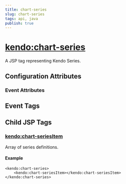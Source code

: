 ```yaml
---
title: chart-series
slug: chart-series
tags: api, java
publish: true
---
```


# <kendo:chart-series>
A JSP tag representing Kendo Series.

## Configuration Attributes


### Event Attributes

## Event Tags
 

## Child JSP Tags

### [<kendo:chart-seriesItem>](/api/wrappers/jsp/chart/seriesitem)

Array of series definitions.

#### Example

    <kendo:chart-series>
        <kendo:chart-seriesItem></kendo:chart-seriesItem>
    </kendo:chart-series>
 
